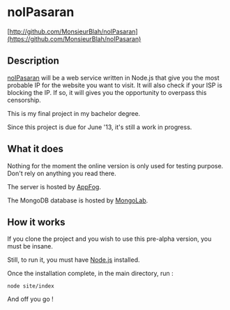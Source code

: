 noIPasaran
==========
[http://github.com/MonsieurBlah/noIPasaran](https://github.com/MonsieurBlah/noIPasaran)

Description
-----------

[noIPasaran](http://noipasaran.eu01.aws.af.cm/) will be a web service written in Node.js that give you the most probable IP for the website you want to visit.
It will also check if your ISP is blocking the IP. If so, it will gives you the opportunity to overpass this censorship.

This is my final project in my bachelor degree. 

Since this project is due for June '13, it's still a work in progress.

What it does
------------

Nothing for the moment the online version is only used for testing purpose. 
Don't rely on anything you read there. 

The server is hosted by [AppFog](https://www.appfog.com).

The MongoDB database is hosted by [MongoLab](https://mongolab.com).

How it works
------------

If you clone the project and you wish to use this pre-alpha version, you must be insane.

Still, to run it, you must have [Node.js](http://nodejs.org/) installed.

Once the installation complete, in the main directory, run :

	node site/index

And off you go !